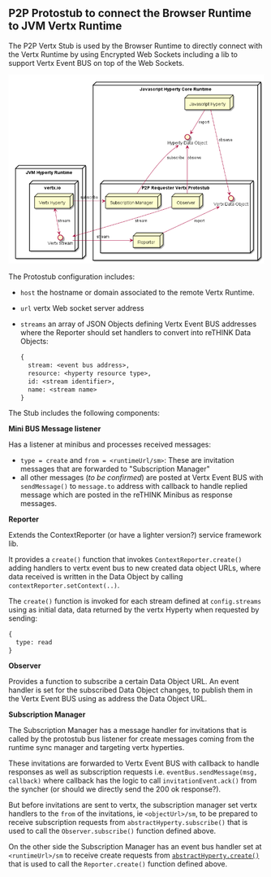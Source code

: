 ## P2P Protostub to connect the Browser Runtime to JVM Vertx Runtime

The P2P Vertx Stub is used by the Browser Runtime to directly connect with the Vertx Runtime by using Encrypted Web Sockets including a lib to support Vertx Event BUS on top of the Web Sockets.

![Architecture](p2p-vertx-stub.png)

The Protostub configuration includes:

* `host` the hostname or domain associated to the remote Vertx Runtime.
* `url` vertx Web socket server address
* `streams` an array of JSON Objects defining Vertx Event BUS addresses where the Reporter should set handlers to convert into reTHINK Data Objects:

  ```
  {
    stream: <event bus address>,
    resource: <hyperty resource type>,
    id: <stream identifier>,
    name: <stream name>
  }
  ```

The Stub includes the following components:

**Mini BUS Message listener**

Has a listener at minibus and processes received messages:

* `type = create` and `from = <runtimeUrl/sm>`: These are invitation messages that are forwarded to "Subscription Manager"
* all other messages (*to be confirmed*) are posted at Vertx Event BUS with `sendMessage()` to `message.to` address with callback to handle replied message which are posted in the reTHINK Minibus as response messages.

**Reporter**


Extends the ContextReporter (or have a lighter version?) service framework lib.

It provides a `create()` function that invokes `ContextReporter.create()` adding handlers to vertx event bus to new created data object URLs, where data received is written in the Data Object by calling `contextReporter.setContext(..)`.

The `create()` function is invoked for each stream defined at `config.streams` using as initial data, data returned by the vertx Hyperty when requested by sending:

```
{
  type: read
}
```


**Observer**

Provides a function to subscribe a certain Data Object URL. An event handler is set for the subscribed Data Object changes, to publish them in the Vertx Event BUS using as address the Data Object URL.

**Subscription Manager**

The Subscription Manager has a message handler for invitations that is called by the protostub bus listener for create messages coming from the runtime sync manager and targeting vertx hyperties.

These invitations are forwarded to Vertx Event BUS with callback to handle responses as well as subscription requests i.e. `eventBus.sendMessage(msg, callback)` where callback has the logic to call `invitationEvent.ack()` from the syncher (or should we directly send the 200 ok response?).

But before invitations are sent to vertx, the subscription manager set vertx handlers to the `from` of the invitations, ie `<objectUrl>/sm`, to be prepared to receive subscription requests from `abstractHyperty.subscribe()` that is used to call the `Observer.subscribe()` function defined above.

On the other side the Subscription Manager has an event bus handler set at `<runtimeUrl>/sm` to receive create requests from [`abstractHyperty.create()`](https://github.com/reTHINK-project/dev-java-hyperty/blob/master/docs/abstract-hyperty.md#createdataobjecturl-observers-initialdata--function) that is used to call the `Reporter.create()` function defined above.

